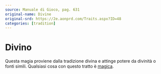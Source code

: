 ```yaml
---
source: Manuale di Gioco, pag. 631
original-name: Divine
original-srd: https://2e.aonprd.com/Traits.aspx?ID=48
categories: [tradition]
---
```


# Divino

Questa magia proviene dalla tradizione divina e attinge potere da divinità o
fonti simili. Qualsiasi cosa con questo tratto è [magica](/tratti/magico).
